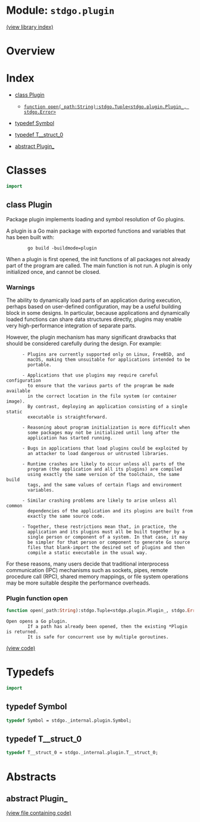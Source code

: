 # Module: `stdgo.plugin`

[(view library index)](../stdgo.md)


# Overview


# Index


- [class Plugin](<#class-plugin>)

  - [`function open(_path:String):stdgo.Tuple<stdgo.plugin.Plugin_, stdgo.Error>`](<#plugin-function-open>)

- [typedef Symbol](<#typedef-symbol>)

- [typedef T\_\_struct\_0](<#typedef-t__struct_0>)

- [abstract Plugin\_](<#abstract-plugin_>)

# Classes


```haxe
import
```


## class Plugin



Package plugin implements loading and symbol resolution of Go plugins.  


A plugin is a Go main package with exported functions and variables that
has been built with:  

```
    	go build -buildmode=plugin
```

When a plugin is first opened, the init functions of all packages not
already part of the program are called. The main function is not run.
A plugin is only initialized once, and cannot be closed.  

### Warnings



The ability to dynamically load parts of an application during
execution, perhaps based on user\-defined configuration, may be a
useful building block in some designs. In particular, because
applications and dynamically loaded functions can share data
structures directly, plugins may enable very high\-performance
integration of separate parts.  


However, the plugin mechanism has many significant drawbacks that
should be considered carefully during the design. For example:  

```
      - Plugins are currently supported only on Linux, FreeBSD, and
        macOS, making them unsuitable for applications intended to be
        portable.
```
```
      - Applications that use plugins may require careful configuration
        to ensure that the various parts of the program be made available
        in the correct location in the file system (or container image).
        By contrast, deploying an application consisting of a single static
        executable is straightforward.
```
```
      - Reasoning about program initialization is more difficult when
        some packages may not be initialized until long after the
        application has started running.
```
```
      - Bugs in applications that load plugins could be exploited by
        an attacker to load dangerous or untrusted libraries.
```
```
      - Runtime crashes are likely to occur unless all parts of the
        program (the application and all its plugins) are compiled
        using exactly the same version of the toolchain, the same build
        tags, and the same values of certain flags and environment
        variables.
```
```
      - Similar crashing problems are likely to arise unless all common
        dependencies of the application and its plugins are built from
        exactly the same source code.
```
```
      - Together, these restrictions mean that, in practice, the
        application and its plugins must all be built together by a
        single person or component of a system. In that case, it may
        be simpler for that person or component to generate Go source
        files that blank-import the desired set of plugins and then
        compile a static executable in the usual way.
```

For these reasons, many users decide that traditional interprocess
communication \(IPC\) mechanisms such as sockets, pipes, remote
procedure call \(RPC\), shared memory mappings, or file system
operations may be more suitable despite the performance overheads.  

### Plugin function open


```haxe
function open(_path:String):stdgo.Tuple<stdgo.plugin.Plugin_, stdgo.Error>
```


```
Open opens a Go plugin.
        If a path has already been opened, then the existing *Plugin is returned.
        It is safe for concurrent use by multiple goroutines.
```
[\(view code\)](<./Plugin.hx#L113>)


# Typedefs


```haxe
import
```


## typedef Symbol


```haxe
typedef Symbol = stdgo._internal.plugin.Symbol;
```


## typedef T\_\_struct\_0


```haxe
typedef T__struct_0 = stdgo._internal.plugin.T__struct_0;
```


# Abstracts


## abstract Plugin\_


[\(view file containing code\)](<./Plugin.hx>)


